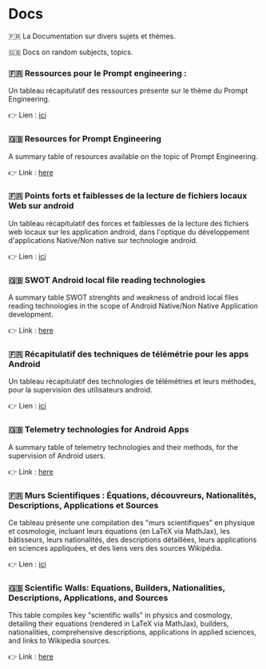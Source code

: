 # Docs
🇫🇷 La Documentation sur divers sujets et thèmes. 

🇬🇧 Docs on random subjects, topics. 

### 🇫🇷 Ressources pour le Prompt engineering : 
Un tableau récapitulatif des ressources présente sur le thème du Prompt Engineering.

👉 Lien  : [ici](https://lombard-web-services.github.io/Docs/ressources_pour_prompt_engineering_FR.html)

### 🇬🇧 Resources for Prompt Engineering
A summary table of resources available on the topic of Prompt Engineering.

👉 Link : [here](https://lombard-web-services.github.io/Docs/resources_for_prompt_engineering_EN.html)

### 🇫🇷 Points forts et faiblesses de la lecture de fichiers locaux Web sur android
Un tableau récapitulatif des forces et faiblesses de la lecture des fichiers web locaux sur les application android, dans l'optique du développement d'applications Native/Non native sur technologie android.

👉 Lien  : [ici](https://lombard-web-services.github.io/Docs/android_local_file_access_swot_FR.html)

### 🇬🇧 SWOT Android local file reading technologies
A summary table SWOT strenghts and weakness of android local files reading technologies in the scope of Android Native/Non Native Application development.

👉 Link : [here](https://lombard-web-services.github.io/Docs/android_local_file_access_swot_EN.html)

### 🇫🇷 Récapitulatif des techniques de télémétrie pour les apps Android
Un tableau récapitulatif des technologies de télémétries et leurs méthodes, pour la supervision des utilisateurs android.

👉 Lien : [ici](https://lombard-web-services.github.io/Docs/android_telemetry_FR.html)

### 🇬🇧 Telemetry technologies for Android Apps
A summary table of telemetry technologies and their methods, for the supervision of Android users.

👉 Link : [here](https://lombard-web-services.github.io/Docs/android_telemetry_EN.html)

### 🇫🇷 Murs Scientifiques : Équations, découvreurs, Nationalités, Descriptions, Applications et Sources
Ce tableau présente une compilation des "murs scientifiques" en physique et cosmologie, incluant leurs équations (en LaTeX via MathJax), les bâtisseurs, leurs nationalités, des descriptions détaillées, leurs applications en sciences appliquées, et des liens vers des sources Wikipédia.

👉 Lien : [ici](https://lombard-web-services.github.io/Docs/Scientific_walls_FR.html)

### 🇬🇧  Scientific Walls: Equations, Builders, Nationalities, Descriptions, Applications, and Sources
This table compiles key "scientific walls" in physics and cosmology, detailing their equations (rendered in LaTeX via MathJax), builders, nationalities, comprehensive descriptions, applications in applied sciences, and links to Wikipedia sources.

👉 Link : [here](https://lombard-web-services.github.io/Docs/Scientific_walls_EN.html)

